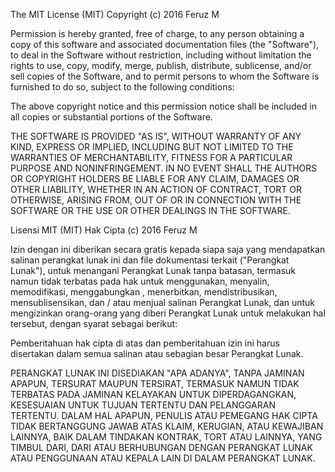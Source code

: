 The MIT License (MIT)
Copyright (c) 2016 Feruz M

Permission is hereby granted, free of charge, to any person obtaining a copy of this software and associated documentation files (the "Software"), to deal in the Software without restriction, including without limitation the rights to use, copy, modify, merge, publish, distribute, sublicense, and/or sell copies of the Software, and to permit persons to whom the Software is furnished to do so, subject to the following conditions:

The above copyright notice and this permission notice shall be included in all copies or substantial portions of the Software.

THE SOFTWARE IS PROVIDED "AS IS", WITHOUT WARRANTY OF ANY KIND, EXPRESS OR IMPLIED, INCLUDING BUT NOT LIMITED TO THE WARRANTIES OF MERCHANTABILITY, FITNESS FOR A PARTICULAR PURPOSE AND NONINFRINGEMENT. IN NO EVENT SHALL THE AUTHORS OR COPYRIGHT HOLDERS BE LIABLE FOR ANY CLAIM, DAMAGES OR OTHER LIABILITY, WHETHER IN AN ACTION OF CONTRACT, TORT OR OTHERWISE, ARISING FROM, OUT OF OR IN CONNECTION WITH THE SOFTWARE OR THE USE OR OTHER DEALINGS IN THE SOFTWARE.

Lisensi MIT (MIT)
Hak Cipta (c) 2016 Feruz M

Izin dengan ini diberikan secara gratis kepada siapa saja yang mendapatkan salinan perangkat lunak ini dan file dokumentasi terkait ("Perangkat Lunak"), untuk menangani Perangkat Lunak tanpa batasan, termasuk namun tidak terbatas pada hak untuk menggunakan, menyalin, memodifikasi, menggabungkan , menerbitkan, mendistribusikan, mensublisensikan, dan / atau menjual salinan Perangkat Lunak, dan untuk mengizinkan orang-orang yang diberi Perangkat Lunak untuk melakukan hal tersebut, dengan syarat sebagai berikut:

Pemberitahuan hak cipta di atas dan pemberitahuan izin ini harus disertakan dalam semua salinan atau sebagian besar Perangkat Lunak.

PERANGKAT LUNAK INI DISEDIAKAN "APA ADANYA", TANPA JAMINAN APAPUN, TERSURAT MAUPUN TERSIRAT, TERMASUK NAMUN TIDAK TERBATAS PADA JAMINAN KELAYAKAN UNTUK DIPERDAGANGKAN, KESESUAIAN UNTUK TUJUAN TERTENTU DAN PELANGGARAN TERTENTU. DALAM HAL APAPUN, PENULIS ATAU PEMEGANG HAK CIPTA TIDAK BERTANGGUNG JAWAB ATAS KLAIM, KERUGIAN, ATAU KEWAJIBAN LAINNYA, BAIK DALAM TINDAKAN KONTRAK, TORT ATAU LAINNYA, YANG TIMBUL DARI, DARI ATAU BERHUBUNGAN DENGAN PERANGKAT LUNAK ATAU PENGGUNAAN ATAU KEPALA LAIN DI DALAM PERANGKAT LUNAK.
